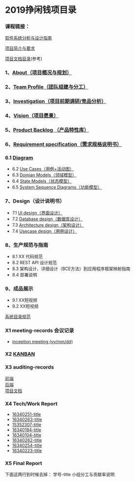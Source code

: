 # 2019挣闲钱项目录
### 课程链接：
[软件系统分析与设计指南](https://sysu-swsad.github.io/swad-guide/04-inception)

[项目简介与要求](https://sysu-swsad.github.io/swad-guide/00-project-intro)

[项目文档目录](https://sysu-swsad.github.io/dashboard/)(参考)


### 1、[About（项目概况与规划）](./About.md)
### 2、[Team Profile（团队组建与分工）](./Team_Profile.md)
### 3、[Investigation（项目前期调研/竞品分析）](./Investigation.md)
### 4、[Vision（项目愿景）](./Vision.md)
### 5、[Product Backlog （产品特性库）](./Backlog.md)
### 6、[Requirement specification（需求规格说明书）](./RequirementSpecification.md)
### 6.1 [Diagram](https://github.com/strugglinggreenhands/SpareMoney_Documents/blob/gh-pages/Usecase%20Diagram/)
- 6.2 [Use Cases（用例+活动图）](https://github.com/strugglinggreenhands/SpareMoney_Documents/blob/gh-pages/Usecase%20Diagram/Use%20Cases.md)
- 6.3 [Domian Models（领域模型）](https://github.com/strugglinggreenhands/SpareMoney_Documents/blob/gh-pages/Usecase%20Diagram/Domain%20Model.md)
- 6.4 [State Models（状态模型）](https://github.com/strugglinggreenhands/SpareMoney_Documents/blob/gh-pages/Usecase%20Diagram/State%20Model.md)
- 6.5 [System Sequence Diagrams（功能模型）](https://github.com/strugglinggreenhands/SpareMoney_Documents/blob/gh-pages/Usecase%20Diagram/System%20Sequence%20Diagram.md)
### 7、Design（设计说明书） 
- 7.1 [UI design（界面设计）](https://github.com/strugglinggreenhands/SpareMoney_Documents/blob/gh-pages/Design/UIdesign.md)
- 7.2 [Database design（数据库设计）](https://github.com/strugglinggreenhands/SpareMoney_Documents/blob/gh-pages/Design/DatabaseDesign.md)
- 7.3 [Architecture design（架构设计）](https://github.com/strugglinggreenhands/SpareMoney_Documents/blob/gh-pages/Design/ArchitectureDesign.md)
- 7.4 [Usecase design（用例设计）](https://github.com/strugglinggreenhands/SpareMoney_Documents/blob/gh-pages/Design/UsecaseDesign.md)

### 8、生产规范与指南 
- 8.1 XX 代码规范
- 8.2 REST API 设计规范
- 8.3 架构设计、详细设计（BCE方法）到应用程序框架映射指南
- 8.4 部署说明

### 9、成品展示 
- 9.1 XX短视频
- 9.2 XX短视频

[系统目录规范](https://github.com/strugglinggreenhands/SpareMoney_Documents/blob/gh-pages/%E7%B3%BB%E7%BB%9F%E7%9B%AE%E5%BD%95%E8%A7%84%E8%8C%83.md)

### X1 meeting-records 会议记录 
- [inception meeting (yy/mm/dd)](https://github.com/strugglinggreenhands/SpareMoney_Documents/tree/gh-pages/Meeting)

### X2 [KANBAN](https://github.com/strugglinggreenhands/SpareMoney_Documents/projects)

### X3 auditing-records
[前端](https://github.com/strugglinggreenhands/Front/graphs/contributors)  
[后端](https://github.com/strugglinggreenhands/backend/graphs/contributors)  
[项目文档](https://github.com/strugglinggreenhands/SpareMoney_Documents/graphs/contributors)

### X4 Tech/Work Report 
- [16340251-title]()
- [16340263-title]()
- [15352307-title](https://blog.csdn.net/weixin_41968313/article/details/93845454)
- [16340184-title]()
- [16340104-title]()
- [16340262-title]()
- [16340254-title]()
- [16340223-title]()

### X5 Final Report 


下面这两行到时候去掉：
 学号-title
 小组分工与贡献率说明

